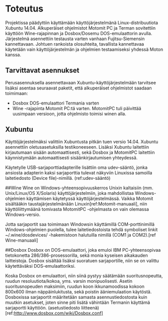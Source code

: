 # Toteutus

Projektissa päädyttiin käyttämään käyttöjärjestelmänä Linux-distribuutiota Xubuntu 14.04. Alkuperäiset ohjelmistot Motomit PC ja Terman sovitettiin käyttöön Wine-rajapinnan ja Dosbox/Dosemu DOS-emulaattorin avulla. Järjestelmä asennettiin testausta varten vanhaan Fujitsu-Siemensin kannettavaan. Johtuen rankoista olosuhteita, tavallista kannettavaa käytetään vain käyttöjärjestelmän ja ohjelmien testaamiseksi yhdessä Moton kanssa.

## Tarvittavat asennukset
Perusasennuksella asennettavaan Xubuntu-käyttöjärjestelmään tarvitsee lisäksi asentaa seuraavat paketit, että alkuperäiset ohjelmistot saadaan toimimaan:
* Dosbox DOS-emulaattori Termania varten
* Wine -rajapinta Motomit PC:tä varten. MotomitPC tuli päivittää uusimpaan versioon, jotta ohjelmisto toimisi winen alla.


## Xubuntu
Käyttöjärjestelmäksi valittiin Xubuntusta pitkän tuen versio 14.04. Xubuntu asennettiin oletusasetuksilla testikoneeseen. Lisäksi Xubuntu laitettiin kirjautumaan sisään automaattisesti, sekä Dosbox ja MotomitPC laitettiin käynnistymään automaattisesti sisäänkirjautumisen yhteydessä.

Käytetylle USB-sarjaporttiadapterille lisättiin oma udev-sääntö, jonka ansiosta adapterin kaksi sarjaporttia tulevat näkyviin Linuxissa samoilla laitetiedosto (Device file)-nimillä. (ref:udev-sääntö)


##Wine
Wine on Windows-yhteensopivuuskerros Unixin kaltaisiin (mm. Unix/Linux/OS X/Solaris) käyttöjärjestelmiin, joka mahdollistaa Windows-ohjelmien käyttämisen käytetyssä käyttöjärjestelmässä. Vaikka Motomit sisältääkin taustajärjestelmänään Linuxin[ref:Motomit-manuaali], niin käyttöliittymäänä tomivasta MotomitPC -ohjelmasta on vain olemassa Windows-versio.

Jotta sarjaportit saa toimimaan Windowsin käyttämillä COM-porttinimillä Windows-ohjelmien puolella, tulee laitetiedostoista tehdä symboliset linkit ~/.wine/dosdevices/ -hakemistoon halutuilla nimillä (COM1 ja COM2).[ref Wine-manuaali]

##Dosbox
Dosbox on DOS-emulaattori, joka emuloi IBM PC-yhteensopivaa tietokonetta 286/386-prosessorilla, sekä monia kyseisen aikakauden laitteistoja. Dosbox sisältää lisäksi suoratuen sarjaportille, niin se on valittu käytettäväksi DOS-emulaattoriksi.

Koska Dosbox on emulaattori, niin siinä pystyy säätämään suoritusnopeutta, ruudun resoluutiota/kokoa, yms. varsin monipuolisesti. Asetin suoritusnopeuden maksimiin, ruudun koon ikkunamoodissa kokoon 800x600 ilman näppäinlukitusta, sekä poistin ääniemulaation käytöstä. Dosboxissa sarjaportit määritetään samasta asennustiedostosta kuin muutkin asetukset, joten sinne piti lisätä vähintään Termanin käyttämä sarjaportti käyttöön. (asetustiedosto liitteenä)[ref:http://www.dosbox.com/wiki/Dosbox.conf]


